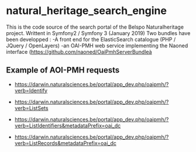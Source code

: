 # natural_heritage_search_engine

This is the code source of the search portal of the Belspo Naturalheritage project. Writtent in Symfony2 / Symfony 3 (January 2019)
Two bundles have been developped :
-A front end for the ElasticSearch catalogue (PHP / JQuery / OpenLayers)
-an OAI-PMH web service implementing the Naoned interface
 (https://github.com/naoned/OaiPmhServerBundleà

## Example of AOI-PMH requests

 - https://darwin.naturalsciences.be/portal/app_dev.php/oaipmh/?verb=Identify

 - https://darwin.naturalsciences.be/portal/app_dev.php/oaipmh/?verb=ListSets

 - https://darwin.naturalsciences.be/portal/app_dev.php/oaipmh/?verb=ListIdentifiers&metadataPrefix=oai_dc

 - https://darwin.naturalsciences.be/portal/app_dev.php/oaipmh/?verb=ListRecords&metadataPrefix=oai_dc